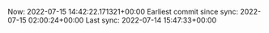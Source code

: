 Now: 2022-07-15 14:42:22.171321+00:00 Earliest commit since sync: 2022-07-15 02:00:24+00:00 Last sync: 2022-07-14 15:47:33+00:00
